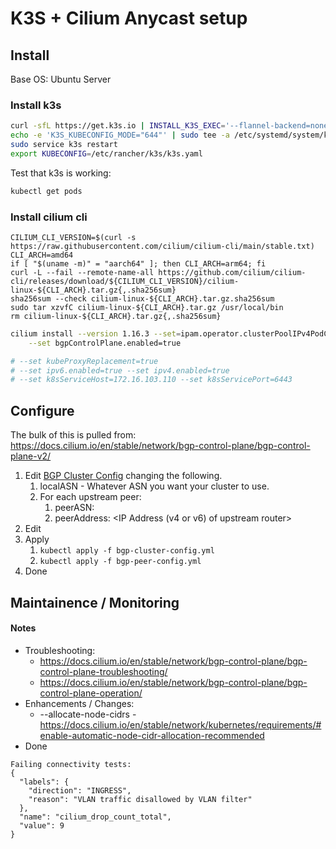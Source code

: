 # K3S + Cilium Anycast setup


## Install

Base OS: Ubuntu Server

### Install k3s

```bash
curl -sfL https://get.k3s.io | INSTALL_K3S_EXEC='--flannel-backend=none --disable-network-policy --disable-kube-proxy' sudo sh -
echo -e 'K3S_KUBECONFIG_MODE="644"' | sudo tee -a /etc/systemd/system/k3s.service.env
sudo service k3s restart
export KUBECONFIG=/etc/rancher/k3s/k3s.yaml
```


Test that k3s is working:
```bash
kubectl get pods
```

### Install cilium cli

```
CILIUM_CLI_VERSION=$(curl -s https://raw.githubusercontent.com/cilium/cilium-cli/main/stable.txt)
CLI_ARCH=amd64
if [ "$(uname -m)" = "aarch64" ]; then CLI_ARCH=arm64; fi
curl -L --fail --remote-name-all https://github.com/cilium/cilium-cli/releases/download/${CILIUM_CLI_VERSION}/cilium-linux-${CLI_ARCH}.tar.gz{,.sha256sum}
sha256sum --check cilium-linux-${CLI_ARCH}.tar.gz.sha256sum
sudo tar xzvfC cilium-linux-${CLI_ARCH}.tar.gz /usr/local/bin
rm cilium-linux-${CLI_ARCH}.tar.gz{,.sha256sum}
```



```bash
cilium install --version 1.16.3 --set=ipam.operator.clusterPoolIPv4PodCIDRList="10.42.0.0/16" \
    --set bgpControlPlane.enabled=true

# --set kubeProxyReplacement=true
# --set ipv6.enabled=true --set ipv4.enabled=true
# --set k8sServiceHost=172.16.103.110 --set k8sServicePort=6443
```

## Configure

The bulk of this is pulled from:
https://docs.cilium.io/en/stable/network/bgp-control-plane/bgp-control-plane-v2/

1. Edit [BGP Cluster Config](bgp-cluster-config.yml) changing the following.
   1. localASN - Whatever ASN you want your cluster to use.
   2. For each upstream peer:
      1. peerASN: <ASN of upstream router>
      2. peerAddress: <IP Address (v4 or v6) of upstream router>
2. Edit
3. Apply
   1. `kubectl apply -f bgp-cluster-config.yml`
   2. `kubectl apply -f bgp-peer-config.yml`
4. Done


## Maintainence / Monitoring


#### Notes

* Troubleshooting:
  * https://docs.cilium.io/en/stable/network/bgp-control-plane/bgp-control-plane-troubleshooting/
  * https://docs.cilium.io/en/stable/network/bgp-control-plane/bgp-control-plane-operation/
* Enhancements / Changes:
  * --allocate-node-cidrs - https://docs.cilium.io/en/stable/network/kubernetes/requirements/#enable-automatic-node-cidr-allocation-recommended
* Done



```
Failing connectivity tests:
{
  "labels": {
    "direction": "INGRESS",
    "reason": "VLAN traffic disallowed by VLAN filter"
  },
  "name": "cilium_drop_count_total",
  "value": 9
}
```



